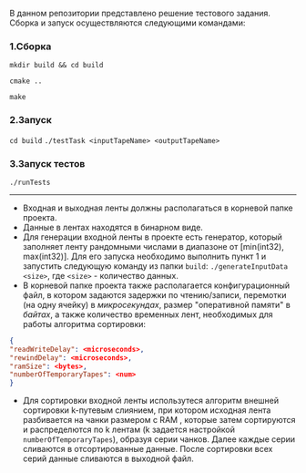 В данном репозитории представлено решение тестового задания. Сборка и запуск осуществляются следующими командами:

### 1.Сборка
```mkdir build && cd build```

```cmake ..```

```make```

### 2.Запуск
```cd build```
```./testTask <inputTapeName> <outputTapeName>```

### 3.Запуск тестов
```./runTests```

---
- Входная и выходная ленты должны располагаться в корневой папке проекта.
- Данные в лентах находятся в бинарном виде.
- Для генерации входной ленты в проекте есть генератор, который заполняет ленту рандомными числами в диапазоне от [min(int32), max(int32)]. Для его запуска необходимо выполнить пункт 1 и запустить следующую команду из папки ```build```:
```./generateInputData <size>```,
где ```<size>``` - количество данных.
- В корневой папке проекта также располагается конфигурационный файл, в котором задаются задержки по чтению/записи, перемотки (на одну ячейку) в *микросекундах*, размер "оперативной памяти" в *байтах*,  а также количество временных лент, необходимых для работы алгоритма сортировки:
```json
{
"readWriteDelay": <microseconds>,
"rewindDelay": <microseconds>,
"ramSize": <bytes>,
"numberOfTemporaryTapes": <num>
}
```
- Для сортировки входной ленты использутеся алгоритм внешней сортировки k-путевым слиянием, при котором исходная лента разбивается на чанки размером с RAM , которые затем сортируются и распределются по k лентам (k задается настройкой `numberOfTemporaryTapes`), образуя серии чанков. Далее каждые серии сливаются в отсортированные данные. После сортировки всех серий данные сливаются в выходной файл.
